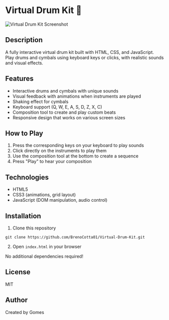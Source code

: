 # Virtual Drum Kit 🥁

![Virtual Drum Kit Screenshot](![Image](https://github.com/user-attachments/assets/09a9265b-f167-4a89-a2cd-062d2172afdc))

## Description

A fully interactive virtual drum kit built with HTML, CSS, and JavaScript. Play drums and cymbals using keyboard keys or clicks, with realistic sounds and visual effects.

## Features

- Interactive drums and cymbals with unique sounds
- Visual feedback with animations when instruments are played
- Shaking effect for cymbals
- Keyboard support (Q, W, E, A, S, D, Z, X, C)
- Composition tool to create and play custom beats
- Responsive design that works on various screen sizes

## How to Play

1. Press the corresponding keys on your keyboard to play sounds
2. Click directly on the instruments to play them
3. Use the composition tool at the bottom to create a sequence
4. Press "Play" to hear your composition

## Technologies

- HTML5
- CSS3 (animations, grid layout)
- JavaScript (DOM manipulation, audio control)

## Installation

1. Clone this repository
```
git clone https://github.com/BrenoCotta01/Virtual-Drum-Kit.git
```

2. Open `index.html` in your browser

No additional dependencies required!

## License

MIT

## Author

Created by Gomes
